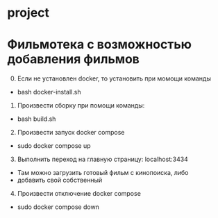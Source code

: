 # project
# Фильмотека с возможностью добавления фильмов
0. Если не установлен docker, то установить при момощи команды 
- bash docker-install.sh 
 
1. Произвести сборку при помощи команды:
- bash build.sh

2. Произвести запуск docker compose 
- sudo docker compose up 
 
3. Выполнить переход на  главную страницу: localhost:3434
- Там можно загрузить готовый фильм с кинопоиска, либо
- добавить свой собственный
 
4. Произвести отключение docker compose
- sudo docker compose down
